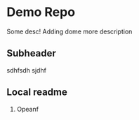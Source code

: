 # Demo Repo


Some desc!
Adding dome more description

## Subheader
sdhfsdh
sjdhf



## Local readme 

1. Opeanf 